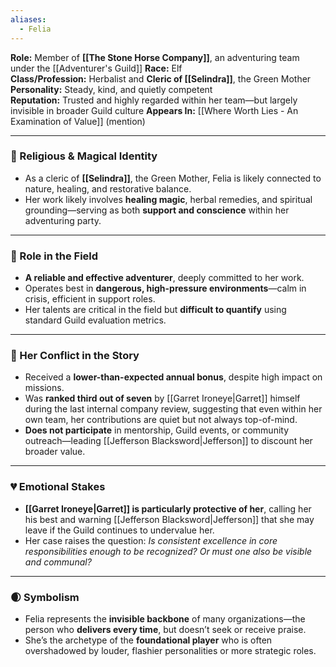 ```yaml
---
aliases:
  - Felia
---
```


**Role:** Member of **[[The Stone Horse Company]]**, an adventuring team under the [[Adventurer's Guild]]
**Race:** Elf  
**Class/Profession:** Herbalist and **Cleric of [[Selindra]]**, the Green Mother  
**Personality:** Steady, kind, and quietly competent  
**Reputation:** Trusted and highly regarded within her team—but largely invisible in broader Guild culture
**Appears In:** [[Where Worth Lies - An Examination of Value]]  (mention)

---

### 🌱 Religious & Magical Identity

- As a cleric of **[[Selindra]]**, the Green Mother, Felia is likely connected to nature, healing, and restorative balance.
- Her work likely involves **healing magic**, herbal remedies, and spiritual grounding—serving as both **support and conscience** within her adventuring party.

---

### 🧰 Role in the Field

- **A reliable and effective adventurer**, deeply committed to her work.
- Operates best in **dangerous, high-pressure environments**—calm in crisis, efficient in support roles.
- Her talents are critical in the field but **difficult to quantify** using standard Guild evaluation metrics.

---

### 🧩 Her Conflict in the Story

- Received a **lower-than-expected annual bonus**, despite high impact on missions.
- Was **ranked third out of seven** by [[Garret Ironeye|Garret]] himself during the last internal company review, suggesting that even within her own team, her contributions are quiet but not always top-of-mind.
- **Does not participate** in mentorship, Guild events, or community outreach—leading [[Jefferson Blacksword|Jefferson]] to discount her broader value.

---

### 💔 Emotional Stakes

- **[[Garret Ironeye|Garret]] is particularly protective of her**, calling her his best and warning [[Jefferson Blacksword|Jefferson]] that she may leave if the Guild continues to undervalue her.
- Her case raises the question: _Is consistent excellence in core responsibilities enough to be recognized? Or must one also be visible and communal?_

---

### 🌒 Symbolism

- Felia represents the **invisible backbone** of many organizations—the person who **delivers every time**, but doesn’t seek or receive praise.
- She’s the archetype of the **foundational player** who is often overshadowed by louder, flashier personalities or more strategic roles.